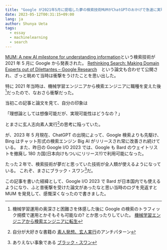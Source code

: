 ```yaml
---
title: "Google が2021年5月に提唱した夢の検索技術MUMがChatGPTのおかげで急速に実現して夢が現実になっている"
date: 2023-05-12T00:31:15+09:00
lang: ja
author: Shunya Ueta
tags:
  - essay
  - machinelearning
  - search
---
```


[MUM: A new AI milestone for understanding information](https://blog.google/products/search/introducing-mum/)という検索技術が 2021 年 5 月に Google から発表された。
[Rethinking Search: Making Domain Experts out of Dilettantes – Google Research](https://research.google/pubs/pub50545/)　という論文も合わせて公開され、ざっと眺めて当時は衝撃をうけたことを思い出した。

特に 2021 年当時は、機械学習エンジニアから検索エンジニアに職種を変えた後[^mlopsishard]だったので、なおさら衝撃だった。

当初この記事と論文を見て、自分の印象は

「理想論としては想像可能だが、実現可能性はどうなの？」

とまさに玄人志向素人実行[^devil-engel]の思考に陥っていた。

が、2023 年 5 月現在、ChatGPT の出現によって、Google 検索よりも先駆け、Bing はチャット形式の検索エンジン Big AI がリリースされ常に改善され続けている。
また、昨日の Google I/O 2023 では、Google も Bard のウェイトリストを撤廃し 180 カ国(日本向けもついにリリース!!)で利用可能になった。

たった２年で、検索技術が夢だと思っていた技術が全人類が使えるようになっている。
これぞ、まさにブラック・スワン[^blackswan]だ。

この記事を書いた経緯として、Google I/O 2023 で Bard が日本国内でも使えるようになり、ふと昔衝撃を受けた論文があったなと思い当時のログを見返すと MUM を発見して、感慨深くなったので書きました。

[^mlopsishard]: 機械学習運用の奥深さと困難さを体感した後に Google の検索のトラフィック規模で運用とかそもそも可能なの? とか思ったりしていた。 [機械学習エンジニアから検索エンジニアに転生](/posts/2021-03-27)
[^devil-engel]: 自分が大好きな書籍の [素人発想、玄人実行](https://amzn.to/42QRnfb)のアンチパターン
[^blackswan]: ありえない事象である [ブラック・スワン](https://amzn.to/3Bg24Mz)
